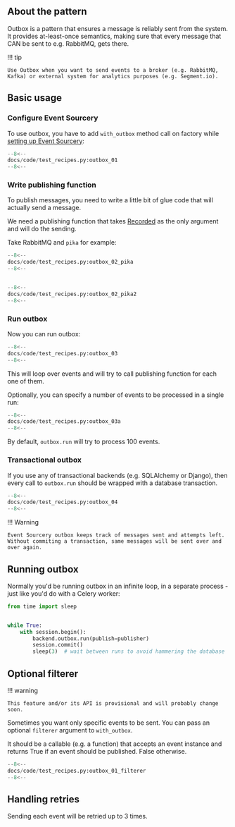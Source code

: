 
## About the pattern

Outbox is a pattern that ensures a message is reliably sent from the system. It provides at-least-once semantics, making sure that every message that CAN be sent to e.g. RabbitMQ, gets there.

!!! tip
    
    Use Outbox when you want to send events to a broker (e.g. RabbitMQ, Kafka) or external system for analytics purposes (e.g. Segment.io).  

## Basic usage

### Configure Event Sourcery

To use outbox, you have to add `with_outbox` method call on factory while [setting up Event Sourcery](integrate.md):

```python
--8<--
docs/code/test_recipes.py:outbox_01
--8<--
```

### Write publishing function

To publish messages, you need to write a little bit of glue code that will actually send a message.

We need a publishing function that takes [Recorded](../reference/event_store/event.md#event_sourceryevent_storeeventrecorded) as the only argument and will do the sending.

Take RabbitMQ and `pika` for example:

```python
--8<--
docs/code/test_recipes.py:outbox_02_pika
--8<--


--8<--
docs/code/test_recipes.py:outbox_02_pika2
--8<--
```

### Run outbox

Now you can run outbox: 

```python
--8<--
docs/code/test_recipes.py:outbox_03
--8<--
```

This will loop over events and will try to call publishing function for each one of them.

Optionally, you can specify a number of events to be processed in a single run:

```python
--8<--
docs/code/test_recipes.py:outbox_03a
--8<--
```

By default, `outbox.run` will try to process 100 events.

### Transactional outbox

If you use any of transactional backends (e.g. SQLAlchemy or Django), then every call to `outbox.run` should be wrapped with a database transaction.

```python
--8<--
docs/code/test_recipes.py:outbox_04
--8<--
```

!!! Warning
    
    Event Sourcery outbox keeps track of messages sent and attempts left. Without commiting a transaction, same messages will be sent over and over again.

## Running outbox

Normally you'd be running outbox in an infinite loop, in a separate process - just like you'd do with a Celery worker:

```python
from time import sleep


while True:
    with session.begin():
        backend.outbox.run(publish=publisher)
        session.commit()
        sleep(3)  # wait between runs to avoid hammering the database
```

## Optional filterer

!!! warning

    This feature and/or its API is provisional and will probably change soon.

Sometimes you want only specific events to be sent. You can pass an optional `filterer` argument to `with_outbox`.

It should be a callable (e.g. a function) that accepts an event instance and returns True if an event should be published. False otherwise.

```python
--8<--
docs/code/test_recipes.py:outbox_01_filterer
--8<--
```

## Handling retries

Sending each event will be retried up to 3 times.
